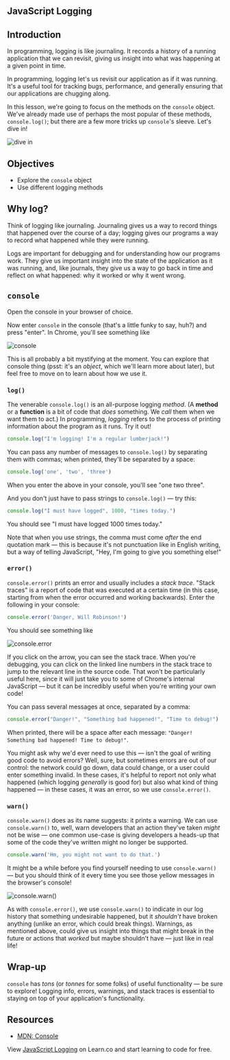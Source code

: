 JavaScript Logging
---

## Introduction

In programming, logging is like journaling. It records a history of a running application that we can revisit, giving us insight into what was happening at a given point in time.

In programming, logging let's us revisit our application as if it was running. It's a useful tool for tracking bugs, performance, and generally ensuring that our applications are chugging along.

In this lesson, we're going to focus on the methods on the `console` object. We've already made use of perhaps the most popular of these methods, `console.log()`; but there are a few more tricks up `console`'s sleeve. Let's
dive in!

![dive in](http://i.giphy.com/LlPGmmhr0GcKs.gif)

## Objectives

- Explore the `console` object
- Use different logging methods

## Why log?

Think of logging like journaling. Journaling gives us a way to record things that happened over the course of a day; logging gives our programs a way to record what happened while they were running.

Logs are important for debugging and for understanding how our programs work. They give us important insight into the state of the application as it was running, and, like journals, they give us a way to go back in time and reflect on what happened: why it worked or why it went wrong.

## `console`

Open the console in your browser of choice.

Now enter `console` in the console (that's a little funky to say, huh?) and press "enter". In Chrome, you'll see something like

![console](https://curriculum-content.s3.amazonaws.com/skills-based-js/console.png)

This is all probably a bit mystifying at the moment. You can explore that console thing (psst: it's an _object_, which we'll learn more about later), but feel free to move on to learn about how we use it.

### `log()`

The venerable `console.log()` is an all-purpose logging _method_. (A **method** or a **function** is a bit of code that _does_ something. We _call_ them when we want them to act.) In programming, _logging_ refers to the process of printing information about the program as it runs. Try it out!

``` javascript
console.log("I'm logging! I'm a regular lumberjack!")
```

You can pass any number of messages to `console.log()` by separating them with commas; when printed, they'll be separated by a space:

``` javascript
console.log('one', 'two', 'three')
```

When you enter the above in your console, you'll see "one two three".

And you don't just have to pass strings to `console.log()` — try this:

``` javascript
console.log("I must have logged", 1000, "times today.")
```

You should see "I must have logged 1000 times today."

Note that when you use strings, the comma must come _after_ the end quotation mark — this is because it's not punctuation like in English writing, but a way of telling JavaScript, "Hey, I'm going to give you something else!"

### `error()`

`console.error()` prints an error and usually includes a _stack trace_. "Stack traces" is a report of code that was executed at a certain time (in this case, starting from when the error occurred and working backwards). Enter the following in your console:

``` javascript
console.error('Danger, Will Robinson!')
```

You should see something like

![console.error](https://curriculum-content.s3.amazonaws.com/skills-based-js/console_error.png)

If you click on the arrow, you can see the stack trace. When you're debugging, you can click on the linked line numbers in the stack trace to jump to the relevant line in the source code. That won't be particularly useful here, since it will just take you to some of Chrome's internal JavaScript — but it can be incredibly useful when you're writing your own code!

You can pass several messages at once, separated by a comma:

``` javascript
console.error("Danger!", "Something bad happened!", "Time to debug!")
```

When printed, there will be a space after each message: `"Danger! Something bad happened! Time to debug!"`.

You might ask why we'd ever need to use this — isn't the goal of writing good code to avoid errors? Well, sure, but sometimes errors are out of our control: the network could go down, data could change, or a user could enter something invalid. In these cases, it's helpful to report not only what happened (which logging _generally_ is good for) but also what kind of thing happened — in these cases, it was an error, so we use `console.error()`.

### `warn()`

`console.warn()` does as its name suggests: it prints a warning. We can use `console.warn()` to, well, warn developers that an action they've taken _might_ not be wise — one common use-case is giving developers a heads-up that some of the code they've written might no longer be supported.

``` javascript
console.warn('Hm, you might not want to do that.')
```

It might be a while before you find yourself needing to use `console.warn()` — but you should think of it every time you see those yellow messages in the browser's console!

![console.warn()](https://curriculum-content.s3.amazonaws.com/skills-based-js/console_warn.png)

As with `console.error()`, we use `console.warn()` to indicate in our log history that something undesirable happened, but it _shouldn't_ have broken anything (unlike an error, which could break things). Warnings, as mentioned above, could give us insight into things that might break in the future or actions that _worked_ but maybe shouldn't have — just like in real life!

## Wrap-up

`console` has _tons_ (or _tonnes_ for some folks) of useful functionality — be sure to explore! Logging info, errors, warnings, and stack traces is essential to staying on top of your application's functionality.

## Resources

- [MDN: Console](https://developer.mozilla.org/en-US/docs/Web/API/Console)

<p class='util--hide'>View <a href='https://learn.co/lessons/javascript-logging'>JavaScript Logging</a> on Learn.co and start learning to code for free.</p>

